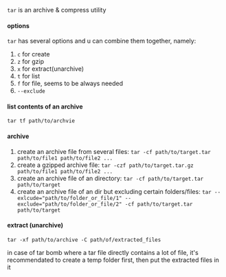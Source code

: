 `tar` is an archive & compress utility

#### options

`tar` has several options and u can combine them together, namely:

1. `c` for create
2. `z` for gzip
3. `x` for extract(unarchive)
4. `t` for list
5. `f` for file, seems to be always needed
6. `--exclude`

#### list contents of an archive

`tar tf path/to/archvie`

#### archive

1. create an archive file from several files: `tar -cf path/to/target.tar path/to/file1 path/to/file2 ...`
2. create a gzipped archive file: `tar -czf path/to/target.tar.gz path/to/file1 path/to/file2 ...`
3. create an archive file of an directory: `tar -cf path/to/target.tar path/to/target`
4. create an archive file of an dir but excluding certain folders/files: `tar --exlcude="path/to/folder_or_file/1" --exclude="path/to/folder_or_file/2" -cf path/to/target.tar path/to/target`

#### extract (unarchive)

`tar -xf path/to/archive -C path/of/extracted_files`

in case of tar bomb where a tar file directly contains a lot of file, it's recommendated to create a temp folder first, then put the extracted files in it

